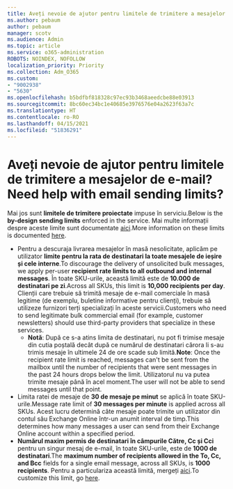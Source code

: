 ```yaml
---
title: Aveți nevoie de ajutor pentru limitele de trimitere a mesajelor de e-mail?
ms.author: pebaum
author: pebaum
manager: scotv
ms.audience: Admin
ms.topic: article
ms.service: o365-administration
ROBOTS: NOINDEX, NOFOLLOW
localization_priority: Priority
ms.collection: Adm_O365
ms.custom:
- "9002938"
- "5630"
ms.openlocfilehash: b5bdfbf818328c97ec93b3468aeedcbe88e03913
ms.sourcegitcommit: 8bc60ec34bc1e40685e3976576e04a2623f63a7c
ms.translationtype: HT
ms.contentlocale: ro-RO
ms.lasthandoff: 04/15/2021
ms.locfileid: "51836291"
---
```

# <a name="need-help-with-email-sending-limits"></a><span data-ttu-id="b1c83-102">Aveți nevoie de ajutor pentru limitele de trimitere a mesajelor de e-mail?</span><span class="sxs-lookup"><span data-stu-id="b1c83-102">Need help with email sending limits?</span></span>

<span data-ttu-id="b1c83-103">Mai jos sunt **limitele de trimitere proiectate** impuse în serviciu.</span><span class="sxs-lookup"><span data-stu-id="b1c83-103">Below is the **by-design sending limits** enforced in the service.</span></span> <span data-ttu-id="b1c83-104">Mai multe informații despre aceste limite sunt documentate [aici](https://docs.microsoft.com/office365/servicedescriptions/exchange-online-service-description/exchange-online-limits#receiving-and-sending-limits).</span><span class="sxs-lookup"><span data-stu-id="b1c83-104">More information on these limits is documented [here](https://docs.microsoft.com/office365/servicedescriptions/exchange-online-service-description/exchange-online-limits#receiving-and-sending-limits).</span></span>

- <span data-ttu-id="b1c83-105">Pentru a descuraja livrarea mesajelor în masă nesolicitate, aplicăm pe utilizator **limite pentru la rata de destinatari la toate mesajele de ieșire și cele interne**.</span><span class="sxs-lookup"><span data-stu-id="b1c83-105">To discourage the delivery of unsolicited bulk messages, we apply per-user **recipient rate limits to all outbound and internal messages**.</span></span> <span data-ttu-id="b1c83-106">În toate SKU-urile, această limită este de **10.000 de destinatari pe zi**.</span><span class="sxs-lookup"><span data-stu-id="b1c83-106">Across all SKUs, this limit is **10,000 recipients per day**.</span></span>  <span data-ttu-id="b1c83-107">Clienții care trebuie să trimită mesaje de e-mail comerciale în masă legitime (de exemplu, buletine informative pentru clienți), trebuie să utilizeze furnizori terți specializați în aceste servicii.</span><span class="sxs-lookup"><span data-stu-id="b1c83-107">Customers who need to send legitimate bulk commercial email (for example, customer newsletters) should use third-party providers that specialize in these services.</span></span>
    - <span data-ttu-id="b1c83-108">**Notă**: După ce s-a atins limita de destinatari, nu pot fi trimise mesaje din cutia poștală decât după ce numărul de destinatari cărora li s-au trimis mesaje în ultimele 24 de ore scade sub limită.</span><span class="sxs-lookup"><span data-stu-id="b1c83-108">**Note**: Once the recipient rate limit is reached, messages can't be sent from the mailbox until the number of recipients that were sent messages in the past 24 hours drops below the limit.</span></span> <span data-ttu-id="b1c83-109">Utilizatorul nu va putea trimite mesaje până în acel moment.</span><span class="sxs-lookup"><span data-stu-id="b1c83-109">The user will not be able to send messages until that point.</span></span>
- <span data-ttu-id="b1c83-110">Limita ratei de mesaje de **30 de mesaje pe minut** se aplică în toate SKU-urile.</span><span class="sxs-lookup"><span data-stu-id="b1c83-110">Message rate limit of **30 messages per minute** is applied across all SKUs.</span></span> <span data-ttu-id="b1c83-111">Acest lucru determină câte mesaje poate trimite un utilizator din contul său Exchange Online într-un anumit interval de timp.</span><span class="sxs-lookup"><span data-stu-id="b1c83-111">This determines how many messages a user can send from their Exchange Online account within a specified period.</span></span>
- <span data-ttu-id="b1c83-112">**Numărul maxim permis de destinatari în câmpurile Către, Cc și Cci** pentru un singur mesaj de e-mail, în toate SKU-urile, este de **1000 de destinatari**.</span><span class="sxs-lookup"><span data-stu-id="b1c83-112">The **maximum number of recipients allowed in the To, Cc, and Bcc** fields for a single email message, across all SKUs, is **1000 recipients**.</span></span> <span data-ttu-id="b1c83-113">Pentru a particulariza această limită, mergeți [aici](https://techcommunity.microsoft.com/t5/exchange-team-blog/customizable-recipient-limits-in-office-365/ba-p/1183228).</span><span class="sxs-lookup"><span data-stu-id="b1c83-113">To customize this limit, go [here](https://techcommunity.microsoft.com/t5/exchange-team-blog/customizable-recipient-limits-in-office-365/ba-p/1183228).</span></span>
